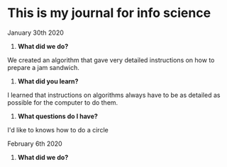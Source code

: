 # This is my journal for info science

January 30th 2020

1. **What did we do?**

We created an algorithm that gave very detailed instructions on how to prepare a jam sandwich.

1. **What did you learn?**

I learned that instructions on algorithms always have to be as detailed as possible for the computer to do them.

1. **What questions do I have?**

I'd like to knows how to do a circle 

February 6th 2020

1. **What did we do?**
